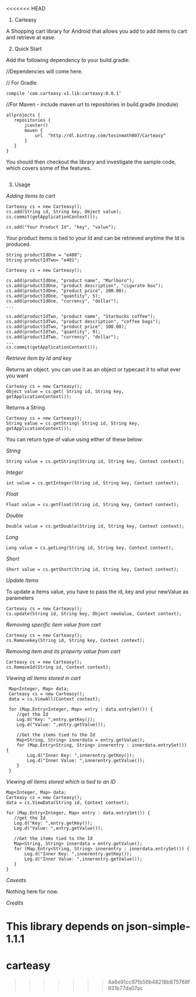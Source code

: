<<<<<<< HEAD
1. Carteasy

A Shopping cart library for Android that allows you add to add items to cart and retrieve at ease.

2. Quick Start

Add the following dependency to your build.gradle:

//Dependencies will come here.

// For Gradle
 ```
compile 'com.carteasy.v1.lib:carteasy:0.0.1'
 ```

//For Maven - include maven url to repositories in build.gradle (module)
 ```
allprojects {
    repositories {
        jcenter()
        maven {
            url  "http://dl.bintray.com/tosinmath007/Carteasy"
        }
    }
}
 ```



You should then checkout the library and investigate the sample code, which covers some of the features.

<image of sample app here>

3. Usage

 *Adding items to cart*

 ```
 Carteasy cs = new Carteasy();
 cs.add(String id, String key, Object value);
 cs.commit(getApplicationContext());
 ```

 ```
 cs.add("Your Product Id", "key", "value");
 ```


 Your product items is tied to your Id and can be retrieved anytime the Id is produced.

 ```
 String productIdOne = "e400";
 String productIdTwo= "e401";
 ```

 ```
 Carteasy cs = new Carteasy();

 cs.add(productIdOne, "product name", "Marlboro");
 cs.add(productIdOne, "product description", "cigarate box");
 cs.add(productIdOne, "product price", 200.00);
 cs.add(productIdOne, "quantity", 5);
 cs.add(productIdOne, "currency", "dollar");
 ...

 cs.add(productIdTwo, "product name", "Starbucks coffee");
 cs.add(productIdTwo, "product description", "coffee bags");
 cs.add(productIdTwo, "product price", 100.00);
 cs.add(productIdTwo, "quantity", 9);
 cs.add(productIdTwo, "currency", "dollar");
 ...
 cs.commit(getApplicationContext());
 ```


 *Retrieve item by Id and key*

 Returns an object. you can use it as an object or typecast it to what ever you want

 ```
 Carteasy cs = new Carteasy();
 Object value = cs.get( String id, String key, getApplicationContext());
 ```

 Returns a String

 ```
 Carteasy cs = new Carteasy();
 String value = cs.getString( String id, String key, getApplicationContext());
 ```

 You can return type of value using either of these below:

 *String*

 ```
 String value = cs.getString(String id, String key, Context context);
 ```

 *Integer*

 ```
 int value = cs.getInteger(String id, String key, Context context);
 ```

 *Float*

 ```
 Float value = cs.getFloat(String id, String key, Context context);
 ```

 *Double*

 ```
 Double value = cs.getDouble(String id, String key, Context context);
 ```

 *Long*

 ```
 Long value = cs.getLong(String id, String key, Context context);
 ```

 *Short*

 ```
 Short value = cs.getShort(String id, String key, Context context);
 ```


 *Update Items*

 To update a items value, you have to pass the id, key and your newValue as parameters

 ```
 Carteasy cs = new Carteasy();
 cs.update(String id, String key, Object newValue, Context context);
 ```

 *Removing specific item value from cart*

 ```
 Carteasy cs = new Carteasy();
 cs.Removekey(String id, String key, Context context);
 ```

 *Removing item and its property value from cart*

 ```
 Carteasy cs = new Carteasy();
 cs.RemoveId(String id, Context context);
 ```

 *Viewing all items stored in cart*

 ```
  Map<Integer, Map> data;
  Carteasy cs = new Carteasy();
  data = cs.ViewAll(Context context);

  for (Map.Entry<Integer, Map> entry : data.entrySet()) {
     //get the Id
     Log.d("Key: ",entry.getKey());
     Log.d("Value: ",entry.getValue());

     //Get the items tied to the Id
     Map<String, String> innerdata = entry.getValue();
     for (Map.Entry<String, String> innerentry : innerdata.entrySet()) {
         Log.d("Inner Key: ",innerentry.getKey());
         Log.d("Inner Value: ",innerentry.getValue());
     }
  }
  ```

 *Viewing all items stored which is tied to an ID*

  ```
  Map<Integer, Map> data;
  Carteasy cs = new Carteasy();
  data = cs.ViewData(String id, Context context);

  for (Map.Entry<Integer, Map> entry : data.entrySet()) {
     //get the Id
     Log.d("Key: ",entry.getKey());
     Log.d("Value: ",entry.getValue());

     //Get the items tied to the Id
     Map<String, String> innerdata = entry.getValue();
     for (Map.Entry<String, String> innerentry : innerdata.entrySet()) {
         Log.d("Inner Key: ",innerentry.getKey());
         Log.d("Inner Value: ",innerentry.getValue());
     }
  }
  ```




*Caveats*

Nothing here for now.



*Credits*

This library depends on json-simple-1.1.1
=======
# carteasy
>>>>>>> 4a6e91cc97fb56b48218b875768f931b77da07ac
